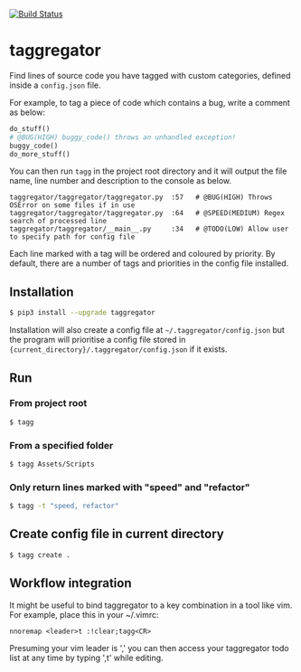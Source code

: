[![Build Status](https://travis-ci.org/jamtartley/taggregator.png?branch=master)](https://travis-ci.org/jamtartley/taggregator)
# taggregator

Find lines of source code you have tagged with custom categories, defined inside a ```config.json``` file.

For example, to tag a piece of code which contains a bug, write a comment as below:

```python
do_stuff()
# @BUG(HIGH) buggy_code() throws an unhandled exception!
buggy_code()
do_more_stuff()
```

You can then run ```tagg``` in the project root directory and it will output the file name, line number and description to the console as below.

```
taggregator/taggregator/taggregator.py  :57   # @BUG(HIGH) Throws OSError on some files if in use
taggregator/taggregator/taggregator.py  :64   # @SPEED(MEDIUM) Regex search of processed line
taggregator/taggregator/__main__.py     :34   # @TODO(LOW) Allow user to specify path for config file
```

Each line marked with a tag will be ordered and coloured by priority.
By default, there are a number of tags and priorities in the config file installed.

## Installation

```sh
$ pip3 install --upgrade taggregator
```

Installation will also create a config file at ```~/.taggregator/config.json``` but the program will prioritise a config file stored in ```{current_directory}/.taggregator/config.json``` if it exists.

## Run
### From project root
```sh
$ tagg
```
### From a specified folder
```sh
$ tagg Assets/Scripts
```
### Only return lines marked with "speed" and "refactor"
```sh
$ tagg -t "speed, refactor"
```

## Create config file in current directory
```sh
$ tagg create .
```

## Workflow integration
It might be useful to bind taggregator to a key combination in a tool like vim. For example, place this in your ~/.vimrc:
```
nnoremap <leader>t :!clear;tagg<CR>
```
Presuming your vim leader is ',' you can then access your taggregator todo list at any time by typing ',t' while editing.
